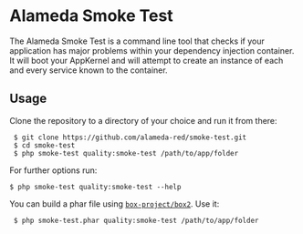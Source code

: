 Alameda Smoke Test
==================

The Alameda Smoke Test is a command line tool that checks if your
application has major problems within your dependency injection
container. It will boot your AppKernel and will attempt to create
an instance of each and every service known to the container.

Usage
-----

Clone the repository to a directory of your choice and run it from there:

     $ git clone https://github.com/alameda-red/smoke-test.git
     $ cd smoke-test
     $ php smoke-test quality:smoke-test /path/to/app/folder

For further options run:

    $ php smoke-test quality:smoke-test --help

You can build a phar file using [`box-project/box2`][1]. Use it:

     $ php smoke-test.phar quality:smoke-test /path/to/app/folder

[1]: https://github.com/box-project/box2
